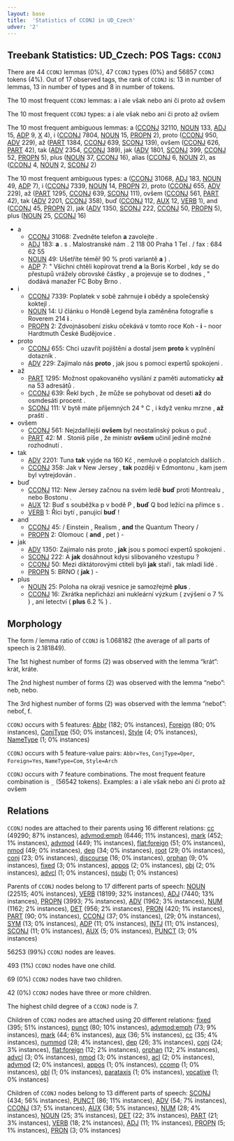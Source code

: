 ```yaml
---
layout: base
title:  'Statistics of CCONJ in UD_Czech'
udver: '2'
---
```


## Treebank Statistics: UD_Czech: POS Tags: `CCONJ`

There are 44 `CCONJ` lemmas (0%), 47 `CCONJ` types (0%) and 56857 `CCONJ` tokens (4%).
Out of 17 observed tags, the rank of `CCONJ` is: 13 in number of lemmas, 13 in number of types and 8 in number of tokens.

The 10 most frequent `CCONJ` lemmas: a i ale však nebo ani či proto až ovšem

The 10 most frequent `CCONJ` types:  a i ale však nebo ani či proto až ovšem

The 10 most frequent ambiguous lemmas: a ([CCONJ]() 32110, [NOUN]() 133, [ADJ]() 15, [ADP]() 9, [X]() 4), i ([CCONJ]() 7804, [NOUN]() 15, [PROPN]() 2), proto ([CCONJ]() 950, [ADV]() 229), až ([PART]() 1384, [CCONJ]() 639, [SCONJ]() 139), ovšem ([CCONJ]() 626, [PART]() 42), tak ([ADV]() 2354, [CCONJ]() 389), jak ([ADV]() 1801, [SCONJ]() 399, [CCONJ]() 52, [PROPN]() 5), plus ([NOUN]() 37, [CCONJ]() 16), alias ([CCONJ]() 6, [NOUN]() 2), as ([CCONJ]() 4, [NOUN]() 2, [SCONJ]() 2)

The 10 most frequent ambiguous types:  a ([CCONJ]() 31068, [ADJ]() 183, [NOUN]() 49, [ADP]() 7), i ([CCONJ]() 7339, [NOUN]() 14, [PROPN]() 2), proto ([CCONJ]() 655, [ADV]() 229), až ([PART]() 1295, [CCONJ]() 639, [SCONJ]() 111), ovšem ([CCONJ]() 561, [PART]() 42), tak ([ADV]() 2201, [CCONJ]() 358), buď ([CCONJ]() 112, [AUX]() 12, [VERB]() 1), and ([CCONJ]() 45, [PROPN]() 2), jak ([ADV]() 1350, [SCONJ]() 222, [CCONJ]() 50, [PROPN]() 5), plus ([NOUN]() 25, [CCONJ]() 16)


* a
  * [CCONJ]() 31068: Zvedněte telefon <b>a</b> zavolejte .
  * [ADJ]() 183: <b>a</b> . s . Malostranské nám . 2 118 00 Praha 1 Tel . / fax : 684 62 55
  * [NOUN]() 49: Ušetříte téměř 90 % proti variantě <b>a</b> ) .
  * [ADP]() 7: " Všichni chtěli kopírovat trend <b>a</b> la Boris Korbel , kdy se do přestupů vrážely obrovské částky , a projevuje se to dodnes , " dodává manažer FC Boby Brno .
* i
  * [CCONJ]() 7339: Poplatek v sobě zahrnuje <b>i</b> obědy a společenský koktejl .
  * [NOUN]() 14: U článku o Hondě Legend byla zaměněna fotografie s Roverem 214 <b>i</b> .
  * [PROPN]() 2: Zdvojnásobení zisku očekává v tomto roce Koh - <b>i</b> - noor Hardtmuth České Budějovice .
* proto
  * [CCONJ]() 655: Chci uzavřít pojištění a dostal jsem <b>proto</b> k vyplnění dotazník .
  * [ADV]() 229: Zajímalo nás <b>proto</b> , jak jsou s pomocí expertů spokojeni .
* až
  * [PART]() 1295: Možnost opakovaného vysílání z paměti automaticky <b>až</b> na 53 adresátů .
  * [CCONJ]() 639: Řekl bych , že může se pohybovat od deseti <b>až</b> do osmdesáti procent .
  * [SCONJ]() 111: V bytě máte příjemných 24 ° C , i když venku mrzne , <b>až</b> praští .
* ovšem
  * [CCONJ]() 561: Nejzdařilejší <b>ovšem</b> byl neostalinský pokus o puč .
  * [PART]() 42: M . Stoniš píše , že ministr <b>ovšem</b> učinil jedině možné rozhodnutí .
* tak
  * [ADV]() 2201: Tuna <b>tak</b> vyjde na 160 Kč , nemluvě o poplatcích dalších .
  * [CCONJ]() 358: Jak v New Jersey , <b>tak</b> později v Edmontonu , kam jsem byl vytrejdován .
* buď
  * [CCONJ]() 112: New Jersey začnou na svém ledě <b>buď</b> proti Montrealu , nebo Bostonu .
  * [AUX]() 12: Buď s souběžka p v bodě P , <b>buď</b> Q bod ležící na přímce s .
  * [VERB]() 1: Říci bytí , panující <b>buď</b> !
* and
  * [CCONJ]() 45: / Einstein , Realism , <b>and</b> the Quantum Theory /
  * [PROPN]() 2: Olomouc ( <b>and</b> , pet ) -
* jak
  * [ADV]() 1350: Zajímalo nás proto , <b>jak</b> jsou s pomocí expertů spokojeni .
  * [SCONJ]() 222: A <b>jak</b> dosáhnout kdysi slibovaného vzestupu ?
  * [CCONJ]() 50: Mezi diktátorovými ctiteli byli <b>jak</b> staří , tak mladí lidé .
  * [PROPN]() 5: BRNO ( <b>jak</b> ) -
* plus
  * [NOUN]() 25: Poloha na okraji vesnice je samozřejmě <b>plus</b> .
  * [CCONJ]() 16: Zkrátka nepřichází ani nukleární výzkum ( zvýšení o 7 % ) , ani letectví ( <b>plus</b> 6.2 % ) .

## Morphology

The form / lemma ratio of `CCONJ` is 1.068182 (the average of all parts of speech is 2.181849).

The 1st highest number of forms (2) was observed with the lemma “krát”: krát, kráte.

The 2nd highest number of forms (2) was observed with the lemma “nebo”: neb, nebo.

The 3rd highest number of forms (2) was observed with the lemma “neboť”: neboť, ť.

`CCONJ` occurs with 5 features: [Abbr](cs-feat-Abbr.html) (182; 0% instances), [Foreign](cs-feat-Foreign.html) (80; 0% instances), [ConjType](cs-feat-ConjType.html) (50; 0% instances), [Style](cs-feat-Style.html) (4; 0% instances), [NameType](cs-feat-NameType.html) (1; 0% instances)

`CCONJ` occurs with 5 feature-value pairs: `Abbr=Yes`, `ConjType=Oper`, `Foreign=Yes`, `NameType=Com`, `Style=Arch`

`CCONJ` occurs with 7 feature combinations.
The most frequent feature combination is `_` (56542 tokens).
Examples: a i ale však nebo ani či proto až ovšem


## Relations

`CCONJ` nodes are attached to their parents using 16 different relations: [cc](cs-dep-cc.html) (49290; 87% instances), [advmod:emph](cs-dep-advmod:emph.html) (6446; 11% instances), [mark](cs-dep-mark.html) (452; 1% instances), [advmod](cs-dep-advmod.html) (449; 1% instances), [flat:foreign](cs-dep-flat:foreign.html) (51; 0% instances), [nmod](cs-dep-nmod.html) (49; 0% instances), [dep](cs-dep-dep.html) (34; 0% instances), [root](cs-dep-root.html) (29; 0% instances), [conj](cs-dep-conj.html) (23; 0% instances), [discourse](cs-dep-discourse.html) (16; 0% instances), [orphan](cs-dep-orphan.html) (9; 0% instances), [fixed](cs-dep-fixed.html) (3; 0% instances), [appos](cs-dep-appos.html) (2; 0% instances), [obj](cs-dep-obj.html) (2; 0% instances), [advcl](cs-dep-advcl.html) (1; 0% instances), [nsubj](cs-dep-nsubj.html) (1; 0% instances)

Parents of `CCONJ` nodes belong to 17 different parts of speech: [NOUN](cs-pos-NOUN.html) (22515; 40% instances), [VERB](cs-pos-VERB.html) (18199; 32% instances), [ADJ](cs-pos-ADJ.html) (7440; 13% instances), [PROPN](cs-pos-PROPN.html) (3993; 7% instances), [ADV](cs-pos-ADV.html) (1962; 3% instances), [NUM](cs-pos-NUM.html) (1162; 2% instances), [DET](cs-pos-DET.html) (956; 2% instances), [PRON](cs-pos-PRON.html) (420; 1% instances), [PART](cs-pos-PART.html) (90; 0% instances), [CCONJ](cs-pos-CCONJ.html) (37; 0% instances),  (29; 0% instances), [SYM](cs-pos-SYM.html) (13; 0% instances), [ADP](cs-pos-ADP.html) (11; 0% instances), [INTJ](cs-pos-INTJ.html) (11; 0% instances), [SCONJ](cs-pos-SCONJ.html) (11; 0% instances), [AUX](cs-pos-AUX.html) (5; 0% instances), [PUNCT](cs-pos-PUNCT.html) (3; 0% instances)

56253 (99%) `CCONJ` nodes are leaves.

493 (1%) `CCONJ` nodes have one child.

69 (0%) `CCONJ` nodes have two children.

42 (0%) `CCONJ` nodes have three or more children.

The highest child degree of a `CCONJ` node is 7.

Children of `CCONJ` nodes are attached using 20 different relations: [fixed](cs-dep-fixed.html) (395; 51% instances), [punct](cs-dep-punct.html) (80; 10% instances), [advmod:emph](cs-dep-advmod:emph.html) (73; 9% instances), [mark](cs-dep-mark.html) (44; 6% instances), [aux](cs-dep-aux.html) (36; 5% instances), [cc](cs-dep-cc.html) (35; 4% instances), [nummod](cs-dep-nummod.html) (28; 4% instances), [dep](cs-dep-dep.html) (26; 3% instances), [conj](cs-dep-conj.html) (24; 3% instances), [flat:foreign](cs-dep-flat:foreign.html) (12; 2% instances), [orphan](cs-dep-orphan.html) (12; 2% instances), [advcl](cs-dep-advcl.html) (3; 0% instances), [nmod](cs-dep-nmod.html) (3; 0% instances), [acl](cs-dep-acl.html) (2; 0% instances), [advmod](cs-dep-advmod.html) (2; 0% instances), [appos](cs-dep-appos.html) (1; 0% instances), [ccomp](cs-dep-ccomp.html) (1; 0% instances), [obl](cs-dep-obl.html) (1; 0% instances), [parataxis](cs-dep-parataxis.html) (1; 0% instances), [vocative](cs-dep-vocative.html) (1; 0% instances)

Children of `CCONJ` nodes belong to 13 different parts of speech: [SCONJ](cs-pos-SCONJ.html) (434; 56% instances), [PUNCT](cs-pos-PUNCT.html) (86; 11% instances), [ADV](cs-pos-ADV.html) (54; 7% instances), [CCONJ](cs-pos-CCONJ.html) (37; 5% instances), [AUX](cs-pos-AUX.html) (36; 5% instances), [NUM](cs-pos-NUM.html) (28; 4% instances), [NOUN](cs-pos-NOUN.html) (25; 3% instances), [DET](cs-pos-DET.html) (22; 3% instances), [PART](cs-pos-PART.html) (21; 3% instances), [VERB](cs-pos-VERB.html) (18; 2% instances), [ADJ](cs-pos-ADJ.html) (11; 1% instances), [PROPN](cs-pos-PROPN.html) (5; 1% instances), [PRON](cs-pos-PRON.html) (3; 0% instances)

